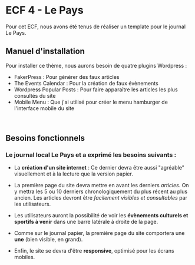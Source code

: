 <h1>ECF 4 - Le Pays</h1>

Pour cet ECF, nous avons été tenus de réaliser un template pour le journal Le Pays.
<br>

<h2>Manuel d'installation</h2>

Pour installer ce thème, nous aurons besoin de quatre plugins Wordpress :
- FakerPress : Pour générer des faux articles
- The Events Calendar : Pour la création de faux évènements
- Wordpress Popular Posts : Pour faire apparaître les articles les plus consultés du site
- Mobile Menu : Que j'ai utilisé pour créer le menu hamburger de l'interface mobile du site
<br>

<h2>Besoins fonctionnels</h2>

<h3>Le journal local Le Pays et a exprimé les besoins suivants :</h3>

- La **création d'un site internet** :  Ce dernier devra être aussi "agréable" visuellement et à la lecture que la version papier.

- La première page du site devra mettre en avant les derniers *articles*. On y mettra les 5 ou 10 derniers chronologiquement du plus récent au plus ancien. Les articles devront être *facilement visibles et consultables* par les utilisateurs.

- Les utilisateurs auront la possibilité de voir les **évènements culturels et sportifs à venir** dans une barre latérale à droite de la page.

- Comme sur le journal papier, la première page du site comportera une **une** (bien visible, en grand).

- Enfin, le site se devra d'être **responsive**, optimisé pour les écrans mobiles.
